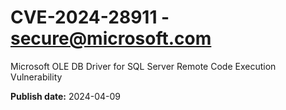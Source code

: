 # CVE-2024-28911 - secure@microsoft.com

Microsoft OLE DB Driver for SQL Server Remote Code Execution Vulnerability

**Publish date:** 2024-04-09
